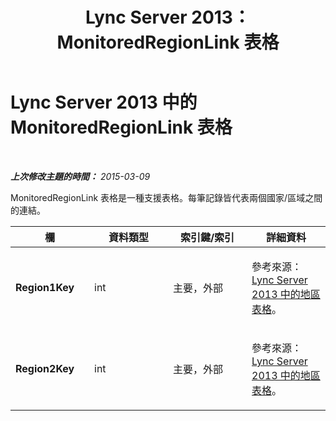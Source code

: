 ﻿---
title: Lync Server 2013：MonitoredRegionLink 表格
TOCTitle: MonitoredRegionLink 表格
ms:assetid: cebda194-7be3-42d6-b6f0-c86f8b0f200a
ms:mtpsurl: https://technet.microsoft.com/zh-tw/library/Gg398874(v=OCS.15)
ms:contentKeyID: 49292359
ms.date: 08/10/2015
mtps_version: v=OCS.15
ms.translationtype: HT
---

# Lync Server 2013 中的 MonitoredRegionLink 表格

 

_**上次修改主題的時間：** 2015-03-09_

MonitoredRegionLink 表格是一種支援表格。每筆記錄皆代表兩個國家/區域之間的連結。


<table>
<colgroup>
<col style="width: 25%" />
<col style="width: 25%" />
<col style="width: 25%" />
<col style="width: 25%" />
</colgroup>
<thead>
<tr class="header">
<th><strong>欄</strong></th>
<th><strong>資料類型</strong></th>
<th><strong>索引鍵/索引</strong></th>
<th><strong>詳細資料</strong></th>
</tr>
</thead>
<tbody>
<tr class="odd">
<td><p><strong>Region1Key</strong></p></td>
<td><p>int</p></td>
<td><p>主要，外部</p></td>
<td><p>參考來源： <a href="lync-server-2013-region-table.md">Lync Server 2013 中的地區表格</a>。</p></td>
</tr>
<tr class="even">
<td><p><strong>Region2Key</strong></p></td>
<td><p>int</p></td>
<td><p>主要，外部</p></td>
<td><p>參考來源： <a href="lync-server-2013-region-table.md">Lync Server 2013 中的地區表格</a>。</p></td>
</tr>
</tbody>
</table>

